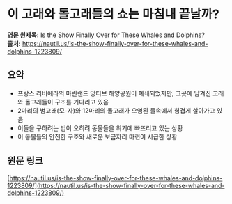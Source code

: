 # 이 고래와 돌고래들의 쇼는 마침내 끝날까?

**영문 원제목:** Is the Show Finally Over for These Whales and Dolphins?  
**출처:** https://nautil.us/is-the-show-finally-over-for-these-whales-and-dolphins-1223809/

## 요약
- 프랑스 리비에라의 마린랜드 앙티브 해양공원이 폐쇄되었지만, 그곳에 남겨진 고래와 돌고래들이 구조를 기다리고 있음
- 2마리의 범고래(모-자)와 12마리의 돌고래가 오염된 물속에서 힘겹게 살아가고 있음
- 이들을 구하려는 법이 오히려 동물들을 위기에 빠뜨리고 있는 상황
- 이 동물들의 안전한 구조와 새로운 보금자리 마련이 시급한 상황

## 원문 링크
[https://nautil.us/is-the-show-finally-over-for-these-whales-and-dolphins-1223809/](https://nautil.us/is-the-show-finally-over-for-these-whales-and-dolphins-1223809/)
